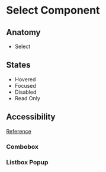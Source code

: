 # Select Component

## Anatomy

- Select

## States

- Hovered
- Focused
- Disabled
- Read Only

## Accessibility

[Reference](https://www.w3.org/WAI/ARIA/apg/patterns/combobox/)

### Combobox

### Listbox Popup
